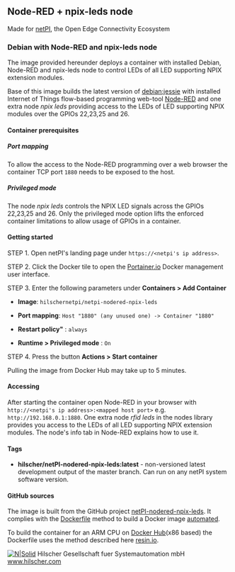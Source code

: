 ## Node-RED + npix-leds node

Made for [netPI](https://www.netiot.com/netpi/), the Open Edge Connectivity Ecosystem

### Debian with Node-RED and npix-leds node

The image provided hereunder deploys a container with installed Debian, Node-RED and npix-leds node to control LEDs of all LED supporting NPIX extension modules.

Base of this image builds the latest version of [debian:jessie](https://hub.docker.com/r/resin/armv7hf-debian/tags/) with installed Internet of Things flow-based programming web-tool [Node-RED](https://nodered.org/) and one extra node *npix leds* providing access to the LEDs of LED supporting NPIX modules over the GPIOs 22,23,25 and 26.

#### Container prerequisites

##### Port mapping

To allow the access to the Node-RED programming over a web browser the container TCP port `1880` needs to be exposed to the host.

##### Privileged mode

The node *npix leds* controls the NPIX LED signals across the GPIOs 22,23,25 and 26. Only the privileged mode option lifts the enforced container limitations to allow usage of GPIOs in a container.

#### Getting started

STEP 1. Open netPI's landing page under `https://<netpi's ip address>`.

STEP 2. Click the Docker tile to open the [Portainer.io](http://portainer.io/) Docker management user interface.

STEP 3. Enter the following parameters under **Containers > Add Container**

* **Image**: `hilschernetpi/netpi-nodered-npix-leds`

* **Port mapping**: `Host "1880" (any unused one) -> Container "1880"` 

* **Restart policy"** : `always`

* **Runtime > Privileged mode** : `On`

STEP 4. Press the button **Actions > Start container**

Pulling the image from Docker Hub may take up to 5 minutes.

#### Accessing

After starting the container open Node-RED in your browser with `http://<netpi's ip address>:<mapped host port>` e.g. `http://192.168.0.1:1880`. One extra node *rfid leds* in the nodes library provides you access to the LEDs of all LED supporting NPIX extension modules. The node's info tab in Node-RED explains how to use it.

#### Tags

* **hilscher/netPI-nodered-npix-leds:latest** - non-versioned latest development output of the master branch. Can run on any netPI system software version.

#### GitHub sources
The image is built from the GitHub project [netPI-nodered-npix-leds](https://github.com/Hilscher/netPI-nodered-npix-leds). It complies with the [Dockerfile](https://docs.docker.com/engine/reference/builder/) method to build a Docker image [automated](https://docs.docker.com/docker-hub/builds/).

To build the container for an ARM CPU on [Docker Hub](https://hub.docker.com/)(x86 based) the Dockerfile uses the method described here [resin.io](https://resin.io/blog/building-arm-containers-on-any-x86-machine-even-dockerhub/).

[![N|Solid](http://www.hilscher.com/fileadmin/templates/doctima_2013/resources/Images/logo_hilscher.png)](http://www.hilscher.com)  Hilscher Gesellschaft fuer Systemautomation mbH  www.hilscher.com
